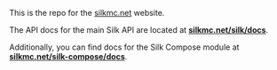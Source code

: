 This is the repo for the [silkmc.net](https://silkmc.net/) website.

The API docs for the main Silk API are located at [**silkmc.net/silk/docs**](https://silkmc.net/silk/docs/).

Additionally, you can find docs for the Silk Compose module at [**silkmc.net/silk-compose/docs**](https://silkmc.net/silk-compose/docs/).

